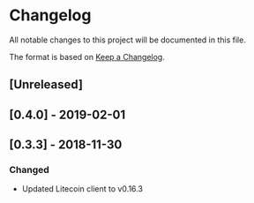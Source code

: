 # Changelog
All notable changes to this project will be documented in this file.

The format is based on [Keep a Changelog](https://keepachangelog.com/en/1.0.0/).

## [Unreleased]

## [0.4.0] - 2019-02-01

## [0.3.3] - 2018-11-30
### Changed
- Updated Litecoin client to v0.16.3
